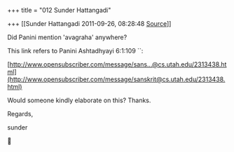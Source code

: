 +++
title = "012 Sunder Hattangadi"

+++
[[Sunder Hattangadi	2011-09-26, 08:28:48 [Source](https://groups.google.com/g/samskrita/c/EVRsiw09qYE)]]



Did Panini mention 'avagraha' anywhere?



This link refers to Panini Ashtadhyayi 6:1:109 ``:



[http://www.opensubscriber.com/message/sans...@cs.utah.edu/2313438.html](http://www.opensubscriber.com/message/sanskrit@cs.utah.edu/2313438.html)



Would someone kindly elaborate on this? Thanks.





Regards,



sunder



